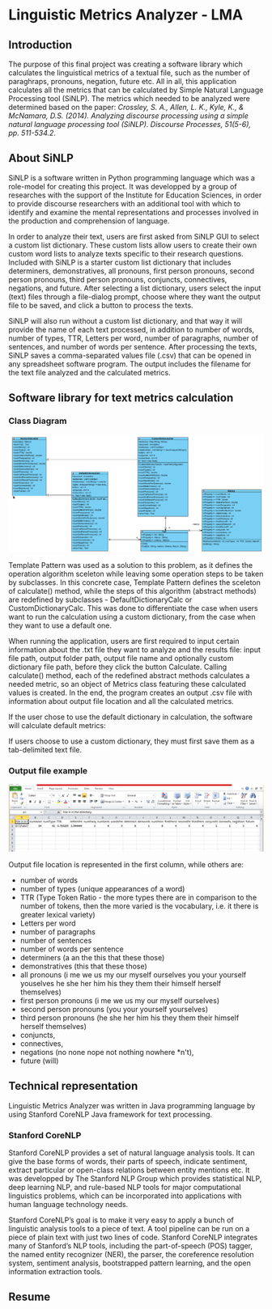 # Linguistic Metrics Analyzer - LMA
## Introduction
The purpose of this final project was creating a software library which calculates the linguistical metrics of a textual file, such as
the number of paraghraps, pronouns, negation, future etc. All in all, this application calculates all the metrics that can be calculated by Simple Natural Language Processing tool (SiNLP). The metrics which needed to be analyzed were determined based on the paper: *Crossley, S. A., Allen, L. K., Kyle, K., & McNamara, D.S. (2014). Analyzing discourse processing using a simple natural language processing tool (SiNLP). Discourse Processes, 51(5-6), pp. 511-534.2*. 

## About SiNLP
SiNLP is a software written in Python programming language which was a role-model for creating this project. It was developped by a group of researches with the support of the Institute for Education Sciences, in order to provide discourse researchers with an additional tool with which to identify and examine the mental representations and processes involved in the production and comprehension of language. 

In order to analyze their text, users are first asked from SiNLP GUI to select a custom list dictionary. These custom lists allow users to create their own custom word lists to analyze texts specific to their research questions. Included with SiNLP is a starter custom list dictionary that includes determiners, demonstratives, all pronouns, first person pronouns, second person pronouns, third person pronouns, conjuncts, connectives, negations, and future. After selecting a list dictionary, users select the input (text) files through a file-dialog prompt, choose where they want the output file to be saved, and click a button to process the texts.

SiNLP will also run without a custom list dictionary, and that way it will provide the name of each text processed, in addition to number of words, number of types, TTR, Letters per word, number of paragraphs, number of sentences, and number of words per sentence. After processing the texts, SiNLP saves a comma-separated values file (.csv) that can be opened in any spreadsheet software program. The output includes the filename for the text file analyzed and the calculated metrics.

## Software library for text metrics calculation
### Class Diagram
![alt text](https://github.com/aloricmilica/TxtAnalyzer/blob/master/src/images/ClassDiagram.png "Class Diagram")

Template Pattern was used as a solution to this problem, as it defines the operation algorithm sceleton while leaving some operation steps to be taken by subclasses. In this concrete case, Template Pattern defines the sceleton of calculate() method, while the steps of this algorithm (abstract methods) are redefined by subclasses - DefaultDictionaryCalc or CustomDictionaryCalc. This was done to differentiate the case when users want to run the calculation using a custom dictionary, from the case when they want to use a default one.

When running the application, users are first required to input certain information about the .txt file they want to analyze and the results file: input file path, output folder path, output file name and optionally custom dictionary file path, before they click the button Calculate. Calling calculate() method, each of the redefined abstract methods calculates a needed metric, so an object of Metrics class featuring these calculated values is created. In the end, the program creates an output .csv file with information about output file location and all the calculated metrics.

If the user chose to use the default dictionary in calculation, the software will calculate default metrics: 

If users choose to use a custom dictionary, they must first save them as a tab-delimited text file.


### Output file example
![alt text](https://github.com/aloricmilica/TxtAnalyzer/blob/master/src/images/resultsExample.png "Results Example")

Output file location is represented in the first column, while others are:
- number of words
- number of types (unique appearances of a word)
- TTR (Type Token Ratio - the more types there are in comparison to the number of tokens, 
     then the more varied is the vocabulary, i.e. it there is greater lexical variety)
- Letters per word
- number of paragraphs
- number of sentences
- number of words per sentence
- determiners (a	an	the	this	that	these	those)
- demonstratives (this	that	these	those)
- all pronouns (i	me	we	us	my	our	myself	ourselves	you	your	yourself	youselves	he	she	her	him	his	they	them	their	himself	        herself	themselves)
- first person pronouns (i	me	we	us	my	our	myself	ourselves)
- second person pronouns (you your  yourself  yourselves)
- third person pronouns (he	she	her	him	his	they	them	their	himself	herself	themselves)
- conjuncts, 
- connectives, 
- negations (no	none	nope	not	nothing	nowhere	*n't), 
- future (will)

## Technical representation
Linguistic Metrics Analyzer was written in Java programming language by using Stanford CoreNLP Java framework for text processing.

### Stanford CoreNLP
Stanford CoreNLP provides a set of natural language analysis tools. It can give the base forms of words, their parts of speech, indicate sentiment, extract particular or open-class relations between entity mentions etc. It was developped by The Stanford NLP Group which provides statistical NLP, deep learning NLP, and rule-based NLP tools for major computational linguistics problems, which can be incorporated into applications with human language technology needs.

Stanford CoreNLP’s goal is to make it very easy to apply a bunch of linguistic analysis tools to a piece of text. A tool pipeline can be run on a piece of plain text with just two lines of code. Stanford CoreNLP integrates many of Stanford’s NLP tools, including the part-of-speech (POS) tagger, the named entity recognizer (NER), the parser, the coreference resolution system, sentiment analysis, bootstrapped pattern learning, and the open information extraction tools.

## Resume

